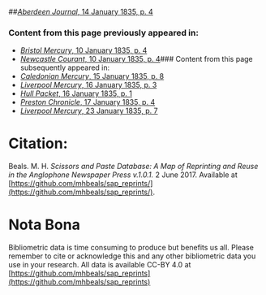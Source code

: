##[*Aberdeen Journal*, 14 January 1835, p. 4](https://mhbeals.github.io/sap_html/Aberdeen-Journal/Aberdeen-Journal-14-January-1835-p-4)

### Content from this page previously appeared in:
+ [*Bristol Mercury*, 10 January 1835, p. 4](https://mhbeals.github.io/sap_html/Bristol-Mercury/Bristol-Mercury-10-January-1835-p-4)
+ [*Newcastle Courant*, 10 January 1835, p. 4](https://mhbeals.github.io/sap_html/Newcastle-Courant/Newcastle-Courant-10-January-1835-p-4)### Content from this page subsequently appeared in:
+ [*Caledonian Mercury*, 15 January 1835, p. 8](https://mhbeals.github.io/sap_html/Caledonian-Mercury/Caledonian-Mercury-15-January-1835-p-8)
+ [*Liverpool Mercury*, 16 January 1835, p. 3](https://mhbeals.github.io/sap_html/Liverpool-Mercury/Liverpool-Mercury-16-January-1835-p-3)
+ [*Hull Packet*, 16 January 1835, p. 1](https://mhbeals.github.io/sap_html/Hull-Packet/Hull-Packet-16-January-1835-p-1)
+ [*Preston Chronicle*, 17 January 1835, p. 4](https://mhbeals.github.io/sap_html/Preston-Chronicle/Preston-Chronicle-17-January-1835-p-4)
+ [*Liverpool Mercury*, 23 January 1835, p. 7](https://mhbeals.github.io/sap_html/Liverpool-Mercury/Liverpool-Mercury-23-January-1835-p-7)
                    
# Citation: 

Beals. M. H. *Scissors and Paste Database: A Map of Reprinting and Reuse in the Anglophone Newspaper Press v.1.0.1.* 2 June 2017. Available at [https://github.com/mhbeals/sap_reprints/](https://github.com/mhbeals/sap_reprints/). 
                    
# Nota Bona

Bibliometric data is time consuming to produce but benefits us all. Please remember to cite or acknowledge this and any other bibliometric data you use in your research. All data is available CC-BY 4.0 at [https://github.com/mhbeals/sap_reprints](https://github.com/mhbeals/sap_reprints)